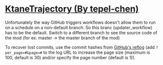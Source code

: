 # [KtaneTrajectory (By tepel-chen)](https://github.com/tepel-chen/KtaneTrajectory)

Unfortunately the way GitHub triggers workflows doesn't allow them to run on a schedule on a non-default branch. So this branc (updater_workflow) has to be the default. Switch to a different branch to see the source code of the mod (for ex. master -> the master branch of the mod)

To recover lost commits, use the commit hashes from [GitHub's reflog](https://api.github.com/repos/KtaneModules/KtaneTrajectory-tepel-chen/events) (add `?per_page=#&page=#` to the log URL to increase the page size (maximum is 100, default is 30) and/or specify the page number (default is 1)).
